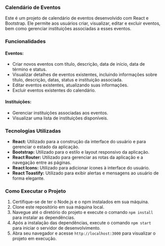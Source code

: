 ### Calendário de Eventos

Este é um projeto de calendário de eventos desenvolvido com React e Bootstrap. Ele permite aos usuários criar, visualizar, editar e excluir eventos, bem como gerenciar instituições associadas a esses eventos.

### Funcionalidades

#### Eventos:

- Criar novos eventos com título, descrição, data de início, data de término e status.
- Visualizar detalhes de eventos existentes, incluindo informações sobre título, descrição, datas, status e instituição associada.
- Editar eventos existentes, atualizando suas informações.
- Excluir eventos existentes do calendário.

#### Instituições:

- Gerenciar instituições associadas aos eventos.
- Visualizar uma lista de instituições disponíveis.

### Tecnologias Utilizadas

- **React:** Utilizado para a construção da interface do usuário e para gerenciar o estado da aplicação.
- **Bootstrap:** Utilizado para o estilo e layout responsivo da aplicação.
- **React Router:** Utilizado para gerenciar as rotas da aplicação e a navegação entre as páginas.
- **React Icons:** Utilizado para adicionar ícones à interface do usuário.
- **React Toastify:** Utilizado para exibir alertas e mensagens ao usuário de forma elegante.

### Como Executar o Projeto

1. Certifique-se de ter o Node.js e o npm instalados em sua máquina.
2. Clone este repositório em sua máquina local.
3. Navegue até o diretório do projeto e execute o comando `npm install` para instalar as dependências.
4. Após a instalação das dependências, execute o comando `npm start` para iniciar o servidor de desenvolvimento.
5. Abra seu navegador e acesse `http://localhost:3000` para visualizar o projeto em execução.
